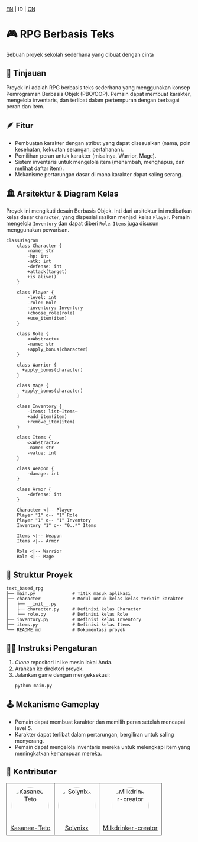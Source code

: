 [EN](README.md) | ID | [CN](docs/README_CN.md)

# 🎮 RPG Berbasis Teks

Sebuah proyek sekolah sederhana yang dibuat dengan cinta

## 👀 Tinjauan
Proyek ini adalah RPG berbasis teks sederhana yang menggunakan konsep Pemrograman Berbasis Objek (PBO/OOP). Pemain dapat membuat karakter, mengelola inventaris, dan terlibat dalam pertempuran dengan berbagai peran dan item.

## 🪶 Fitur
- Pembuatan karakter dengan atribut yang dapat disesuaikan (nama, poin kesehatan, kekuatan serangan, pertahanan).
- Pemilihan peran untuk karakter (misalnya, Warrior, Mage).
- Sistem inventaris untuk mengelola item (menambah, menghapus, dan melihat daftar item).
- Mekanisme pertarungan dasar di mana karakter dapat saling serang.

## 🏛️ Arsitektur & Diagram Kelas
Proyek ini mengikuti desain Berbasis Objek. Inti dari arsitektur ini melibatkan kelas dasar `Character`, yang dispesialisasikan menjadi kelas `Player`. Pemain mengelola `Inventory` dan dapat diberi `Role`. `Items` juga disusun menggunakan pewarisan.

```mermaid
classDiagram
    class Character {
        -name: str
        -hp: int
        -atk: int
        -defense: int
        +attack(target)
        +is_alive()
    }

    class Player {
        -level: int
        -role: Role
        -inventory: Inventory
        +choose_role(role)
        +use_item(item)
    }

    class Role {
        <<Abstract>>
        -name: str
        +apply_bonus(character)
    }
    
    class Warrior {
      +apply_bonus(character)
    }

    class Mage {
      +apply_bonus(character)
    }

    class Inventory {
        -items: list~Items~
        +add_item(item)
        +remove_item(item)
    }

    class Items {
        <<Abstract>>
        -name: str
        -value: int
    }

    class Weapon {
        -damage: int
    }

    class Armor {
        -defense: int
    }

    Character <|-- Player
    Player "1" o-- "1" Role
    Player "1" o-- "1" Inventory
    Inventory "1" o-- "0..*" Items

    Items <|-- Weapon
    Items <|-- Armor
    
    Role <|-- Warrior
    Role <|-- Mage
```

## 📂 Struktur Proyek
```
text_based_rpg
├── main.py              # Titik masuk aplikasi
├── character            # Modul untuk kelas-kelas terkait karakter
│   ├── __init__.py
│   ├── character.py     # Definisi kelas Character
│   └── role.py          # Definisi kelas Role
├── inventory.py         # Definisi kelas Inventory
├── items.py             # Definisi kelas Items
└── README.md            # Dokumentasi proyek
```

## 👨‍💻 Instruksi Pengaturan
1. *Clone* repositori ini ke mesin lokal Anda.
2. Arahkan ke direktori proyek.
3. Jalankan game dengan mengeksekusi:
   ```
   python main.py
   ```

## 🕹️ Mekanisme Gameplay
- Pemain dapat membuat karakter dan memilih peran setelah mencapai level 5.
- Karakter dapat terlibat dalam pertarungan, bergiliran untuk saling menyerang.
- Pemain dapat mengelola inventaris mereka untuk melengkapi item yang meningkatkan kemampuan mereka.

## 👤 Kontributor

<table border="0" cellspacing="10" cellpadding="5">
  <tr>
    <td align="center" style="border: 1px solid #555; padding: 10px;">
      <a href="https://github.com/Kasanee-Teto">
        <img src="https://github.com/Kasanee-Teto.png" width="100" height="100" alt="Kasanee-Teto" style="border-radius: 50%;"/>
      </a>
      <br/>
      <a href="https://github.com/Kasanee-Teto">Kasanee-Teto</a>
    </td>
    <td align="center" style="border: 1px solid #555; padding: 10px;">
      <a href="https://github.com/Solynixx">
        <img src="https://github.com/Solynixx.png" width="100" height="100" alt="Solynixx" style="border-radius: 50%;"/>
      </a>
      <br/>
      <a href="https://github.com/Solynixx">Solynixx</a>
    </td>
    <td align="center" style="border: 1px solid #555; padding: 10px;">
      <a href="https://github.com/Milkdrinker-creator">
        <img src="https://github.com/Milkdrinker-creator.png" width="100" height="100" alt="Milkdrinker-creator" style="border-radius: 50%;"/>
      </a>
      <br/>
      <a href="https://github.com/Milkdrinker-creator">Milkdrinker-creator</a>
    </td>
  </tr>
</table>